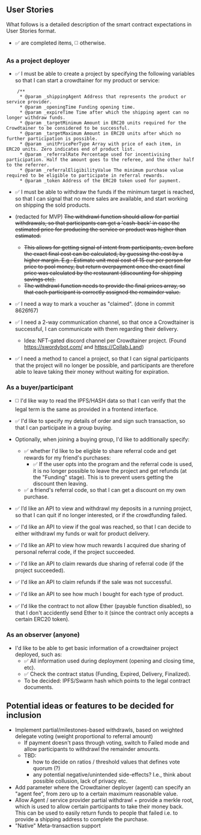 ## User Stories

What follows is a detailed description of the smart contract expectations in User Stories format.

- ✅ are completed items, ◻️ otherwise.

### As a project deployer

- ✅ I must be able to create a project by specifying the following variables so that I can start a crowdtainer for my product or service:

```
    /**
     * @param _shippingAgent Address that represents the product or service provider.
     * @param _openingTime Funding opening time.
     * @param _expireTime Time after which the shipping agent can no longer withdraw funds.
     * @param _targetMinimum Amount in ERC20 units required for the Crowdtainer to be considered to be successful.
     * @param _targetMaximum Amount in ERC20 units after which no further participation is possible.
     * @param _unitPricePerType Array with price of each item, in ERC2O units. Zero indicates end of product list.
     * @param _referralRate Percentage used for incentivising participation. Half the amount goes to the referee, and the other half to the referrer.
     * @param _referralEligibilityValue The minimum purchase value required to be eligible to participate in referral rewards.
     * @param _token Address of the ERC20 token used for payment.
```

- ✅ I must be able to withdraw the funds if the minimum target is reached, so that I can signal that no more sales are available, and start working on shipping the sold products.

- (redacted for MVP) ~~The withdrawl function should allow for partial withdrawals, so that participants can get a 'cash-back' in case the estimated price for producing the service or product was higher than estimated.~~
  - ~~This allows for getting signal of intent from participants, even before the exact final cost can be calculated, by guessing the cost by a higher margin. E.g.: Estimate unit meal cost of 15 eur per person for price to pool money, but return overpayment once the exact final price was calculated by the restaurant (discounting for shipping savings etc).~~
  - ~~The withdrawl function needs to provide the final prices array, so that each participant is correctly assigned the remainder value.~~
- ✅ I need a way to mark a voucher as "claimed". (done in commit 8626f67)

- ✅ I need a 2-way communication channel, so that once a Crowdtainer is successful, I can communicate with them regarding their delivery.

  - Idea: NFT-gated discord channel per Crowdtainer project. (Found https://swordybot.com/ and https://Collab.Land)

- ✅ I need a method to cancel a project, so that I can signal participants that the project will no longer be possible, and participants are therefore able to leave taking their money without waiting for expiration.

### As a buyer/participant

- ◻️ I'd like way to read the IPFS/HASH data so that I can verify that the legal term is the same as provided in a frontend interface.

- ✅ I'd like to specify my details of order and sign such transaction, so that I can participate in a group buying.

- Optionally, when joining a buying group, I'd like to additionally specify:

  - ✅ whether I'd like to be eligible to share referral code and get rewards for my friend's purchases:
    - ✅ If the user opts into the program and the referral code is used, it is no longer possible to leave the project and get refunds (at the "Funding" stage). This is to prevent users getting the discount then leaving.
  - ✅ a friend's referral code, so that I can get a discount on my own purchase.

- ✅ I’d like an API to view and withdrawl my deposits in a running project, so that I can quit if no longer interested, or if the crowdfunding failed.

- ✅ I'd like an API to view if the goal was reached, so that I can decide to either withdrawl my funds or wait for product delivery.

- ✅ I'd like an API to view how much rewards I acquired due sharing of personal referral code, if the project succeeded.

- ✅ I'd like an API to claim rewards due sharing of referral code (if the project succeeded).

- ✅ I'd like an API to claim refunds if the sale was not successful.

- ✅ I'd like an API to see how much I bought for each type of product.

- ✅ I'd like the contract to not allow Ether (payable function disabled), so that I don't accidently send Ether to it (since the contract only accepts a certain ERC20 token).

### As an observer (anyone)

- I'd like to be able to get basic information of a crowdtainer project deployed, such as:
  - ✅ All information used during deployment (opening and closing time, etc).
  - ✅ Check the contract status (Funding, Expired, Delivery, Finalized).
  - To be decided: IPFS/Swarm hash which points to the legal contract documents.

## Potential ideas or features to be decided for inclusion

- Implement partial/milestones-based withdrawls, based on weighted delegate voting (weight proportional to referral amount)
  - If payment doesn't pass through voting, switch to Failed mode and allow participants to withdrawl the remainder amounts.
  - TBD:
    - how to decide on ratios / threshold values that defines vote quorum (?)
    - any potential negative/unintended side-effects? I.e., think about possible collusion, lack of privacy etc.
- Add parameter where the Crowdtainer deployer (agent) can specify an "agent fee", from zero up to a certain maximum reasonable value.
- Allow Agent / service provider partial withdrawl + provide a merkle root, which is used to allow certain participants to take their money back. This can be used to easily return funds to people that failed i.e. to provide a shipping address to complete the purchase.
- "Native" Meta-transaction support
